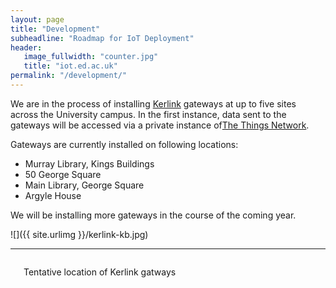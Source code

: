 ```yaml
---
layout: page
title: "Development"
subheadline: "Roadmap for IoT Deployment"
header:
   image_fullwidth: "counter.jpg"
   title: "iot.ed.ac.uk"
permalink: "/development/"
---
```


We are in the process of installing [Kerlink](http://www.kerlink.fr/en/) gateways at up to five sites across the University campus. In the first instance, data sent to the gateways will be accessed via a private instance of[The Things Network](https://www.thethingsnetwork.org).

Gateways are currently installed on following locations:

* Murray Library, Kings Buildings
* 50 George Square
* Main Library, George Square
* Argyle House

We will be installing more gateways in the course of the coming year.

![]({{ site.urlimg }}/kerlink-kb.jpg)

<hr/>

<div class="row t30">
    <div class="small-12 columns">
        <img src="{{ site.urlimg }}gateways.jpg" alt="">
        <p>Tentative location of Kerlink gatways</p>
    </div><!-- /.medium-6.columns -->

   
</div><!-- /.row -->

